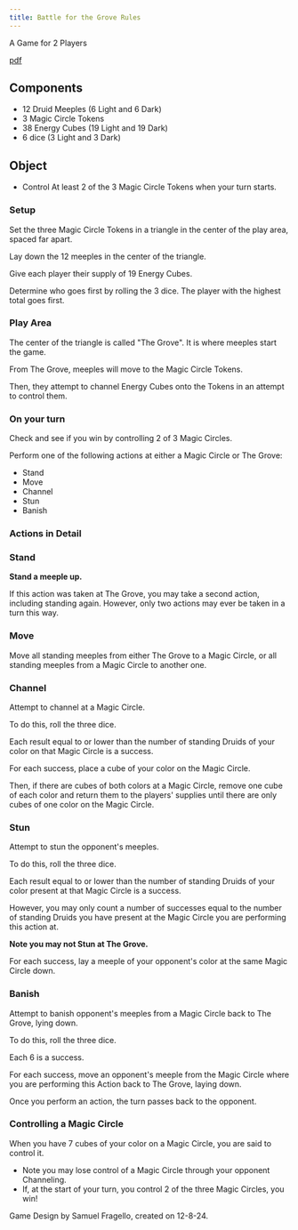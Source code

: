 ```yaml
---
title: Battle for the Grove Rules
---
```


A Game for 2 Players

[pdf](/games/battle_for_the_grove/battle_for_the_grove.pdf)

## Components

- 12 Druid Meeples (6 Light and 6 Dark)
- 3 Magic Circle Tokens
- 38 Energy Cubes (19 Light and 19 Dark)
- 6 dice (3 Light and 3 Dark)

## Object

- Control At least 2 of the 3 Magic Circle Tokens when your turn starts.

### Setup

Set the three Magic Circle Tokens in a triangle in the center of the play area, spaced far apart. 

Lay down the 12 meeples in the center of the triangle.

Give each player their supply of 19 Energy Cubes.

Determine who goes first by rolling the 3 dice. The player with the highest total goes first.


### Play Area

The center of the triangle is called "The Grove". It is where meeples start the game. 

From The Grove, meeples will move to the Magic Circle Tokens. 

Then, they attempt to channel Energy Cubes onto the Tokens in an attempt to control them.

### On your turn

Check and see if you win by controlling 2 of 3 Magic Circles.

Perform one of the following actions at either a Magic Circle or The Grove:

 - Stand
 - Move
 - Channel
 - Stun
 - Banish


### Actions in Detail

###  Stand

 **Stand a meeple up.**

If this action was taken at The Grove, you may take a second action, including standing again.  However, only two actions may ever be taken in a turn this way.

### Move 

Move all standing meeples from either The Grove to a Magic Circle, or all standing meeples from a Magic Circle to another one.

### Channel

Attempt to channel at a Magic Circle. 

To do this, roll the three dice. 

Each result equal to or lower than the number of standing Druids of your color on that Magic Circle is a success.

For each success, place a cube of your color on the Magic Circle.

Then, if there are cubes of both colors at a Magic Circle, remove one cube of each color and return them to the players' supplies until there are only cubes of one color on the Magic Circle.

###  Stun

Attempt to stun the opponent's meeples. 

 To do this, roll the three dice.

 Each result equal to or lower than the number of standing Druids of your color present at that Magic Circle is a success. 

 However, you may only count a number of successes equal to the number of standing Druids you have present at the Magic Circle you are performing this action at. 

 **Note you may not Stun at The Grove.**

 For each success, lay a meeple of your opponent's color at the same Magic Circle down.

###  Banish

Attempt to banish opponent's meeples from a Magic Circle back to The Grove, lying down.

 To do this, roll the three dice. 

 Each 6 is a success.

 For each success, move an opponent's meeple from the Magic Circle where you are performing this Action back to The Grove, laying down.

Once you perform an action, the turn passes back to the opponent.

### Controlling a Magic Circle

 When you have 7 cubes of your color on a Magic Circle, you are said to control it. 
- Note you may lose control of a Magic Circle through your opponent Channeling.
- If, at the start of your turn, you control 2 of the three Magic Circles, you win!

Game Design by Samuel Fragello, created on 12-8-24.
